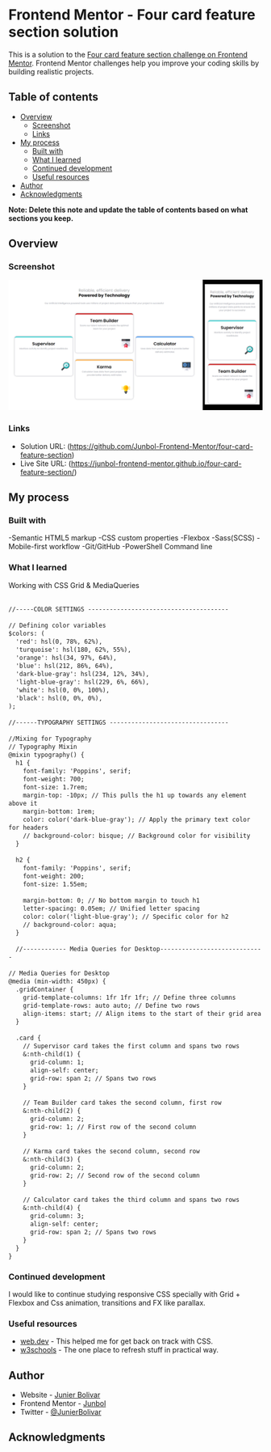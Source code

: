 # Frontend Mentor - Four card feature section solution

This is a solution to the [Four card feature section challenge on Frontend Mentor](https://www.frontendmentor.io/challenges/four-card-feature-section-weK1eFYK). Frontend Mentor challenges help you improve your coding skills by building realistic projects.

## Table of contents

- [Overview](#overview)
  - [Screenshot](#screenshot)
  - [Links](#links)
- [My process](#my-process)
  - [Built with](#built-with)
  - [What I learned](#what-i-learned)
  - [Continued development](#continued-development)
  - [Useful resources](#useful-resources)
- [Author](#author)
- [Acknowledgments](#acknowledgments)

**Note: Delete this note and update the table of contents based on what sections you keep.**

## Overview

### Screenshot

![](./assets/images/screenshot.jpg)

### Links

- Solution URL: (https://github.com/Junbol-Frontend-Mentor/four-card-feature-section)
- Live Site URL: (https://junbol-frontend-mentor.github.io/four-card-feature-section/)

## My process

### Built with

-Semantic HTML5 markup
-CSS custom properties
-Flexbox
-Sass(SCSS)
-Mobile-first workflow
-Git/GitHub
-PowerShell Command line

### What I learned

Working with CSS Grid & MediaQueries

```sacss

//-----COLOR SETTINGS ---------------------------------------

// Defining color variables
$colors: (
  'red': hsl(0, 78%, 62%),
  'turquoise': hsl(180, 62%, 55%),
  'orange': hsl(34, 97%, 64%),
  'blue': hsl(212, 86%, 64%),
  'dark-blue-gray': hsl(234, 12%, 34%),
  'light-blue-gray': hsl(229, 6%, 66%),
  'white': hsl(0, 0%, 100%),
  'black': hsl(0, 0%, 0%),
);

//------TYPOGRAPHY SETTINGS ---------------------------------

//Mixing for Typography
// Typography Mixin
@mixin typography() {
  h1 {
    font-family: 'Poppins', serif;
    font-weight: 700;
    font-size: 1.7rem;
    margin-top: -10px; // This pulls the h1 up towards any element above it
    margin-bottom: 1rem;
    color: color('dark-blue-gray'); // Apply the primary text color for headers
    // background-color: bisque; // Background color for visibility
  }

  h2 {
    font-family: 'Poppins', serif;
    font-weight: 200;
    font-size: 1.55em;

    margin-bottom: 0; // No bottom margin to touch h1
    letter-spacing: 0.05em; // Unified letter spacing
    color: color('light-blue-gray'); // Specific color for h2
    // background-color: aqua;
  }

  //------------ Media Queries for Desktop-----------------------------

// Media Queries for Desktop
@media (min-width: 450px) {
  .gridContainer {
    grid-template-columns: 1fr 1fr 1fr; // Define three columns
    grid-template-rows: auto auto; // Define two rows
    align-items: start; // Align items to the start of their grid area
  }

  .card {
    // Supervisor card takes the first column and spans two rows
    &:nth-child(1) {
      grid-column: 1;
      align-self: center;
      grid-row: span 2; // Spans two rows
    }

    // Team Builder card takes the second column, first row
    &:nth-child(2) {
      grid-column: 2;
      grid-row: 1; // First row of the second column
    }

    // Karma card takes the second column, second row
    &:nth-child(3) {
      grid-column: 2;
      grid-row: 2; // Second row of the second column
    }

    // Calculator card takes the third column and spans two rows
    &:nth-child(4) {
      grid-column: 3;
      align-self: center;
      grid-row: span 2; // Spans two rows
    }
  }
}
```

### Continued development

I would like to continue studying responsive CSS specially with Grid + Flexbox and Css animation, transitions and FX like parallax.

### Useful resources

- [web.dev](https://web.dev/learn/css) - This helped me for get back on track with CSS.
- [w3schools](https://www.w3schools.com/css/default.asp) - The one place to refresh stuff in practical way.

## Author

- Website - [Junier Bolivar](https://www.bolivarcreativedesign.com)
- Frontend Mentor - [Junbol](https://www.frontendmentor.io/profile/Junbol)
- Twitter - [@JunierBolivar](https://www.twitter.com/@JunierBolivar)

## Acknowledgments
